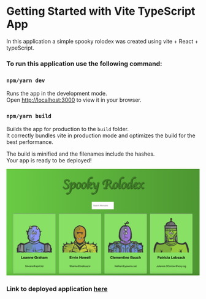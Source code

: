 # Getting Started with Vite TypeScript App

In this application a simple spooky rolodex was created using vite + React + typeScript.

### To run this application use the following command:

### `npm/yarn dev`

Runs the app in the development mode.\
Open [http://localhost:3000](http://localhost:3000) to view it in your browser.


### `npm/yarn build`

Builds the app for production to the `build` folder.\
It correctly bundles vite in production mode and optimizes the build for the best performance.

The build is minified and the filenames include the hashes.\
Your app is ready to be deployed!

![spooky-screenshot.png](src%2Fassets%2Fspooky-screenshot.png)

### Link to deployed application [here](https://omarx.github.io/Spooky/)